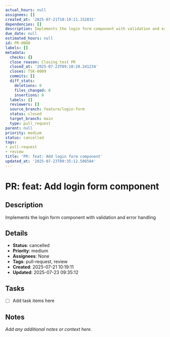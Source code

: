 ```yaml
---
actual_hours: null
assignees: []
created_at: '2025-07-21T10:19:11.152831'
dependencies: []
description: Implements the login form component with validation and error handling
due_date: null
estimated_hours: null
id: PR-0008
labels: []
metadata:
  checks: {}
  close_reason: Closing test PR
  closed_at: '2025-07-23T09:10:20.241234'
  closes: TSK-0009
  commits: []
  diff_stats:
    deletions: 0
    files_changed: 0
    insertions: 0
  labels: []
  reviewers: []
  source_branch: feature/login-form
  status: closed
  target_branch: main
  type: pull_request
parent: null
priority: medium
status: cancelled
tags:
- pull-request
- review
title: 'PR: feat: Add login form component'
updated_at: '2025-07-23T09:35:12.506584'
---
```


# PR: feat: Add login form component

## Description
Implements the login form component with validation and error handling

## Details
- **Status**: cancelled
- **Priority**: medium
- **Assignees**: None
- **Tags**: pull-request, review
- **Created**: 2025-07-21 10:19:11
- **Updated**: 2025-07-23 09:35:12

## Tasks
- [ ] Add task items here

## Notes
_Add any additional notes or context here._
